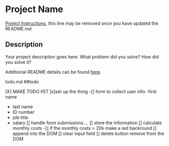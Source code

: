 # Project Name

[Project Instructions](./INSTRUCTIONS.md), this line may be removed once you have updated the README.md

## Description

Your project description goes here. What problem did you solve? How did you solve it?

Additional README details can be found [here](https://github.com/PrimeAcademy/readme-template/blob/master/README.md).


todo.md
##todo

[X] MAKE TODO lIST
[x]set up the thing 
-[] form to collect user info 
-first name
- last name
- ID number 
- job title
- salary
[] handle form submissions....
[] store the information 
[] calculate monthly costs
-[] if the monthly costs > 20k make a red backround
[]  append into the DOM
[] clear input field
[] delete button remove from the DOM
